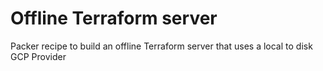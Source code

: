 # Offline Terraform server

Packer recipe to build an offline Terraform server that uses a local to disk GCP Provider
